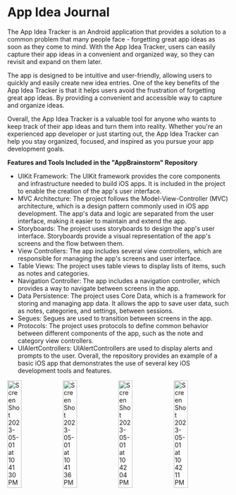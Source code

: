 # App Idea Journal

The App Idea Tracker is an Android application that provides a solution to a common problem that many people face - forgetting great app ideas as soon as they come to mind. With the App Idea Tracker, users can easily capture their app ideas in a convenient and organized way, so they can revisit and expand on them later.

The app is designed to be intuitive and user-friendly, allowing users to quickly and easily create new idea entries.
One of the key benefits of the App Idea Tracker is that it helps users avoid the frustration of forgetting great app ideas. By providing a convenient and accessible way to capture and organize ideas.

Overall, the App Idea Tracker is a valuable tool for anyone who wants to keep track of their app ideas and turn them into reality. Whether you're an experienced app developer or just starting out, the App Idea Tracker can help you stay organized, focused, and inspired as you pursue your app development goals.

**Features and Tools Included in the "AppBrainstorm" Repository**
- UIKit Framework: The UIKit framework provides the core components and infrastructure needed to build iOS apps. It is included in the project to enable the creation of the app's user interface.
- MVC Architecture: The project follows the Model-View-Controller (MVC) architecture, which is a design pattern commonly used in iOS app development. The app's data and logic are separated from the user interface, making it easier to maintain and extend the app.
- Storyboards: The project uses storyboards to design the app's user interface. Storyboards provide a visual representation of the app's screens and the flow between them.
- View Controllers: The app includes several view controllers, which are responsible for managing the app's screens and user interface.
- Table Views: The project uses table views to display lists of items, such as notes and categories.
- Navigation Controller: The app includes a navigation controller, which provides a way to navigate between screens in the app.
- Data Persistence: The project uses Core Data, which is a framework for storing and managing app data. It allows the app to save user data, such as notes, categories, and settings, between sessions.
- Segues: Segues are used to transition between screens in the app.
- Protocols: The project uses protocols to define common behavior between different components of the app, such as the note and category view controllers.
- UIAlertControllers: UIAlertControllers are used to display alerts and prompts to the user. Overall, the repository provides an example of a basic iOS app that demonstrates the use of several key iOS development tools and features.

<img width="25%" alt="Screen Shot 2023-05-01 at 10 41 30 PM" src="https://user-images.githubusercontent.com/70713646/235580883-a82a5c03-dc90-401a-95e9-efb7f564b070.png"><img width="25%" alt="Screen Shot 2023-05-01 at 10 41 36 PM" src="https://user-images.githubusercontent.com/70713646/235580895-8d1905c9-3899-41ca-811b-21d9716755ca.png"><img width="25%" alt="Screen Shot 2023-05-01 at 10 42 04 PM" src="https://user-images.githubusercontent.com/70713646/235580909-376d09ee-80c9-4471-8257-317ab88b0a3c.png"><img width="25%" alt="Screen Shot 2023-05-01 at 10 42 11 PM" src="https://user-images.githubusercontent.com/70713646/235580923-b54dfc5b-b1aa-4cb1-9cdc-78d7db0cce58.png">
